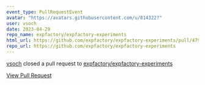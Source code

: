 ```yaml
---
event_type: PullRequestEvent
avatar: "https://avatars.githubusercontent.com/u/814322?"
user: vsoch
date: 2023-04-29
repo_name: expfactory/expfactory-experiments
html_url: https://github.com/expfactory/expfactory-experiments/pull/479
repo_url: https://github.com/expfactory/expfactory-experiments
---
```


<a href='https://github.com/vsoch' target='_blank'>vsoch</a> closed a pull request to <a href='https://github.com/expfactory/expfactory-experiments' target='_blank'>expfactory/expfactory-experiments</a>

<a href='https://github.com/expfactory/expfactory-experiments/pull/479' target='_blank'>View Pull Request</a>